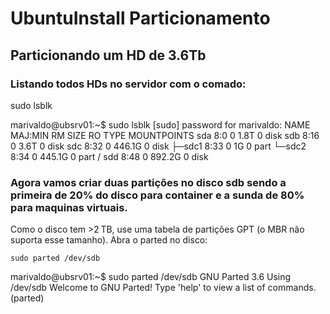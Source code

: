 # UbuntuInstall Particionamento

## Particionando um HD de 3.6Tb

### Listando todos HDs no servidor com o comado:

sudo lsblk

marivaldo@ubsrv01:~$ sudo lsblk
[sudo] password for marivaldo:
NAME   MAJ:MIN RM   SIZE RO TYPE MOUNTPOINTS
sda      8:0    0   1.8T  0 disk
sdb      8:16   0   3.6T  0 disk
sdc      8:32   0 446.1G  0 disk
├─sdc1   8:33   0     1G  0 part
└─sdc2   8:34   0 445.1G  0 part /
sdd      8:48   0 892.2G  0 disk

### Agora vamos criar duas partições no disco sdb sendo a primeira de 20% do disco para container e a sunda de 80% para maquinas virtuais.

Como o disco tem >2 TB, use uma tabela de partições GPT (o MBR não suporta esse tamanho). 
Abra o parted no disco:

``sudo parted /dev/sdb``

marivaldo@ubsrv01:~$ sudo parted /dev/sdb
GNU Parted 3.6
Using /dev/sdb
Welcome to GNU Parted! Type 'help' to view a list of commands.
(parted)    

